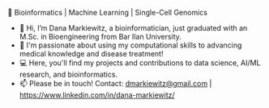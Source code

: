 🔬 Bioinformatics | Machine Learning | Single-Cell Genomics

- 👋 Hi, I’m Dana Markiewitz, a bioinformatician, just graduated with an M.Sc. in Bioengineering from Bar Ilan University.
- 🚀 I'm passionate about using my computational skills to advancing medical knowledge and disease treatment!
- 💻 Here, you'll find my projects and contributions to data science, AI/ML research, and bioinformatics.
- 📫 Please be in touch! Contact: dmarkiewitz@gmail.com | https://www.linkedin.com/in/dana-markiewitz/

<!---
Markiewitz/Markiewitz is a ✨ special ✨ repository because its `README.md` (this file) appears on your GitHub profile.
You can click the Preview link to take a look at your changes.
--->
